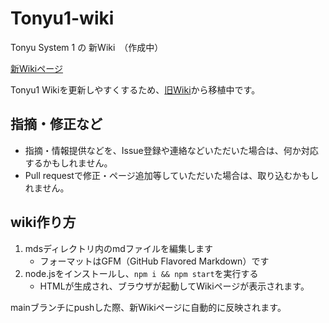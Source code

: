 # Tonyu1-wiki
Tonyu System 1 の 新Wiki　（作成中）

[新Wikiページ](https://makkii-bcr.github.io/Tonyu1-wiki/)

Tonyu1 Wikiを更新しやすくするため、[旧Wiki](http://hoge1e3.sakura.ne.jp/tonyu/wiki/)から移植中です。

## 指摘・修正など

- 指摘・情報提供などを、Issue登録や連絡などいただいた場合は、何か対応するかもしれません。  
- Pull requestで修正・ページ追加等していただいた場合は、取り込むかもしれません。

## wiki作り方

1. mdsディレクトリ内のmdファイルを編集します
   - フォーマットはGFM（GitHub Flavored Markdown）です
1. node.jsをインストールし、`npm i && npm start`を実行する
   - HTMLが生成され、ブラウザが起動してWikiページが表示されます。

mainブランチにpushした際、新Wikiページに自動的に反映されます。
